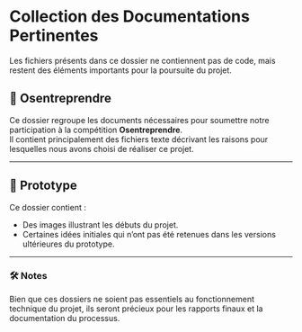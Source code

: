 # Collection des Documentations Pertinentes  

Les fichiers présents dans ce dossier ne contiennent pas de code, mais restent des éléments importants pour la poursuite du projet.  

## 📂 Osentreprendre  
Ce dossier regroupe les documents nécessaires pour soumettre notre participation à la compétition **Osentreprendre**.  
Il contient principalement des fichiers texte décrivant les raisons pour lesquelles nous avons choisi de réaliser ce projet.  

---

## 📂 Prototype  
Ce dossier contient :  
- Des images illustrant les débuts du projet.  
- Certaines idées initiales qui n’ont pas été retenues dans les versions ultérieures du prototype.  

---

### 🛠️ Notes  
Bien que ces dossiers ne soient pas essentiels au fonctionnement technique du projet, ils seront précieux pour les rapports finaux et la documentation du processus.
